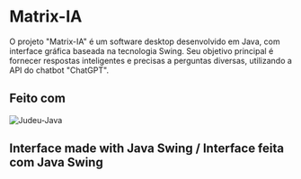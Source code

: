 # Matrix-IA
O projeto "Matrix-IA" é um software desktop desenvolvido em Java, com interface gráfica baseada na tecnologia Swing. Seu objetivo principal é fornecer respostas inteligentes e precisas a perguntas diversas, utilizando a API do chatbot "ChatGPT".

## Feito com
<img align="center" alt="Judeu-Java" src="https://camo.githubusercontent.com/f6c777e8c5c9ae4a6331664dab0a10c4cc3a1895ac3ababcc39b53058ba145d2/68747470733a2f2f696d672e736869656c64732e696f2f7374617469632f76313f7374796c653d666f722d7468652d6261646765266d6573736167653d4a61766126636f6c6f723d303037333936266c6f676f3d4a617661266c6f676f436f6c6f723d464646464646266c6162656c3d">


## Interface made with Java Swing / Interface feita com Java Swing
